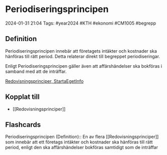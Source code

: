 # Periodiseringsprincipen

2024-01-31 21:04
Tags: #year2024 #KTH #ekonomi #CM1005 #begrepp

## Definition

Periodiseringsprincipen innebär att företagets intäkter och kostnader ska hänföras till rätt period. Detta relaterar direkt till begreppet periodiseringar.

Enligt Periodiseringsprincipen gäller även att affärshändelser ska bokföras i samband med att de inträffar.

[Redovisningsprinciper, StartaEgetInfo](https://www.startaegetinfo.se/redovisningsprinciper)

## Kopplat till

- [[Redovisningsprinciper]]

## Flashcards

Periodiseringsprincipen (Definition):: En av flera [[Redovisningsprinciper]] som innebär att ett företags intäkter och kostnader ska hänföras till rätt period, enligt den ska affärshändelser bokföras samtidigt som de inträffar
